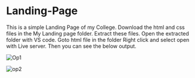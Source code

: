 # Landing-Page
This is a simple Landing Page of my College.
Download the html and css files in the My Landing page folder.
Extract these files.
Open the extracted folder with VS code.
Goto html file in the folder
Right click and select open with Live server.
Then you can see the below output.


![Op1](https://github.com/G-Priyadharshini/Landing-Page/assets/83446858/6a693dc7-4dd2-4af1-9b01-7a43288788b4)


![op2](https://github.com/G-Priyadharshini/Landing-Page/assets/83446858/5158b4e9-7a0b-4a3e-9b36-2e8846780a7d)
